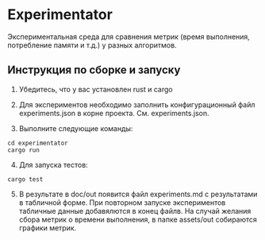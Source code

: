 # Experimentator

Экспериментальная среда для сравнения метрик (время выполнения, потребление памяти и т.д.) у разных алгоритмов.

## Инструкция по сборке и запуску

1. Убедитесь, что у вас установлен rust и cargo

2. Для экспериментов необходимо заполнить конфигурационный файл experiments.json в корне проекта. См. experiments.json.

3. Выполните следующие команды:

```
cd experimentator
cargo run
```

4. Для запуска тестов:

```
cargo test
```

5. В результате в doc/out появится файл experiments.md с результатами в табличной форме.
   При повторном запуске экспериментов табличные данные добавялются в конец файлв.
   На случай желания сбора метрик о времени выполнения, в папке assets/out собираются графики метрик.
